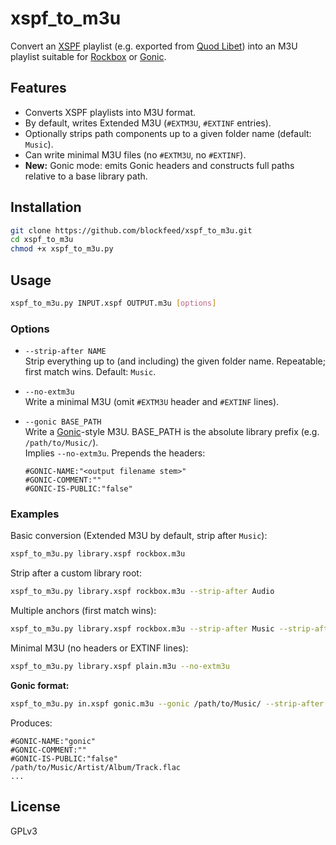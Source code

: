 # xspf_to_m3u

Convert an [XSPF](https://xspf.org) playlist (e.g. exported from [Quod Libet](https://quodlibet.readthedocs.io/)) into an M3U playlist suitable for [Rockbox](https://www.rockbox.org/) or [Gonic](https://github.com/sentriz/gonic).

## Features

- Converts XSPF playlists into M3U format.
- By default, writes Extended M3U (`#EXTM3U`, `#EXTINF` entries).
- Optionally strips path components up to a given folder name (default: `Music`).
- Can write minimal M3U files (no `#EXTM3U`, no `#EXTINF`).
- **New:** Gonic mode: emits Gonic headers and constructs full paths relative to a base library path.

## Installation

```bash
git clone https://github.com/blockfeed/xspf_to_m3u.git
cd xspf_to_m3u
chmod +x xspf_to_m3u.py
```

## Usage

```bash
xspf_to_m3u.py INPUT.xspf OUTPUT.m3u [options]
```

### Options

- `--strip-after NAME`  
  Strip everything up to (and including) the given folder name. Repeatable; first match wins. Default: `Music`.

- `--no-extm3u`  
  Write a minimal M3U (omit `#EXTM3U` header and `#EXTINF` lines).

- `--gonic BASE_PATH`  
  Write a [Gonic](https://github.com/sentriz/gonic)-style M3U. BASE_PATH is the absolute library prefix (e.g. `/path/to/Music/`).  
  Implies `--no-extm3u`. Prepends the headers:
  ```
  #GONIC-NAME:"<output filename stem>"
  #GONIC-COMMENT:""
  #GONIC-IS-PUBLIC:"false"
  ```

### Examples

Basic conversion (Extended M3U by default, strip after `Music`):
```bash
xspf_to_m3u.py library.xspf rockbox.m3u
```

Strip after a custom library root:
```bash
xspf_to_m3u.py library.xspf rockbox.m3u --strip-after Audio
```

Multiple anchors (first match wins):
```bash
xspf_to_m3u.py library.xspf rockbox.m3u --strip-after Music --strip-after Library
```

Minimal M3U (no headers or EXTINF lines):
```bash
xspf_to_m3u.py library.xspf plain.m3u --no-extm3u
```

**Gonic format:**
```bash
xspf_to_m3u.py in.xspf gonic.m3u --gonic /path/to/Music/ --strip-after Music
```

Produces:
```
#GONIC-NAME:"gonic"
#GONIC-COMMENT:""
#GONIC-IS-PUBLIC:"false"
/path/to/Music/Artist/Album/Track.flac
...
```

## License

GPLv3
